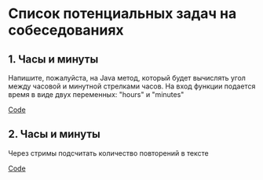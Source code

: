 # Список потенциальных задач на собеседованиях
## 1. Часы и минуты
Напишите, пожалуйста, на Java метод, который будет вычислять угол между часовой и минутной стрелками часов. На вход функции подается время в виде двух переменных: "hours" и "minutes"

[Code](https://my.telegram.org/auth)

## 2. Часы и минуты
Через стримы подсчитать количество повторений в тексте
 
[Code](https://my.telegram.org/auth)